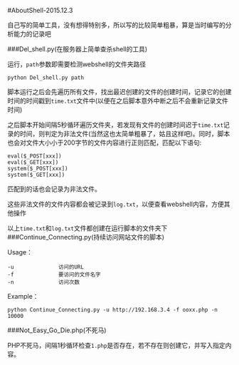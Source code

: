#AboutShell-2015.12.3

自己写的简单工具，没有想得特别多，所以写的比较简单粗暴，算是当时编写的分析能力的记录吧

###Del_shell.py(在服务器上简单查杀shell的工具)

运行，`path`参数即需要检测webshell的文件夹路径

	python Del_shell.py path

脚本运行之后会先遍历所有文件，找出最迟创建的文件的创建时间，记录它的创建时间的时间戳到`time.txt`文件中(以便在之后脚本意外中断之后不会重新记录文件时间)

之后脚本开始间隔5秒循环遍历文件夹，若发现有文件的创建时间迟于`time.txt`记录的时间，则判定为非法文件(当然这也太简单粗暴了，姑且这样吧)。同时，脚本也会对文件大小小于200字节的文件内容进行正则匹配，匹配以下语句:

	eval($_POST[xxx])
	eval($_GET[xxx])
	system($_POST[xxx])
	system($_GET[xxx])

匹配到的话也会记录为非法文件。

这些非法文件的文件内容都会被记录到`log.txt`，以便查看webshell内容，方便其他操作

以上`time.txt`和`log.txt`文件都创建在运行脚本的文件夹下
###Continue_Connecting.py(持续访问网站文件的脚本)

Usage：

	-u				访问的URL
	-f				要访问的文件名字
	-n				访问次数
	
Example：
	
	python Continue_Connecting.py -u http://192.168.3.4 -f ooxx.php -n 10000
###Not_Easy_Go_Die.php(不死马)

PHP不死马，间隔1秒循环检查`1.php`是否存在，若不存在则创建它，并写入指定内容。